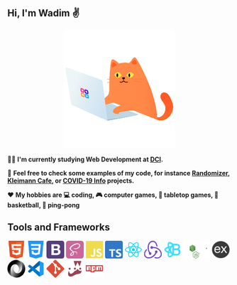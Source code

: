 ## Hi, I'm Wadim :v:

<p align="center">
  <img src="cat-programmer.gif" width="250" height="265"/>
</p>

:man_student: **I'm currently studying Web Development at [DCI](https://digitalcareerinstitute.org/).**

:briefcase: **Feel free to check some examples of my code, for instance [Randomizer](https://sempris.github.io/civ_randomizer/), [Kleimann Cafe](https://sempris.github.io/cafe-kleimann/), or [COVID-19 Info](https://github.com/Sempris/covid-19) projects.**

:hearts: **My hobbies are :computer: coding, :video_game: computer games, :game_die: tabletop games, :basketball: basketball, :ping_pong: ping-pong**

## Tools and Frameworks

<img src="html.png" width="40" height="40" title="HTML"/> <img src="css.png" width="40" height="40" title="CSS"> <img src="bootstrap.png" width="40" height="40" title="Bootstrap"> <img src="sass.png" width="40" height="40" title="SASS"> <img src="js.png" width="40" height="40" title="JavaScript"> <img src="typescript.png" width="40" height="40" title="TypeScript"> <img src="react.png" width="40" height="40" title="React"> <img src="redux.png" width="40" height="40" title="Redux"> <img src="react-bootstrap.png" width="40" height="40" title="React-Bootstrap"> <img src="nodejs.png" width="60" height="40" title="Node.JS"> <img src="express.png" width="43" height="40" title="Express.JS"> <img src="json.png" width="40" height="40" title="JSON"> <img src="vscode.png" width="40" height="40" title="VS Code"> <img src="git.png" width="40" height="40" title="Git"> <img src="jest.png" width="40" height="40" title="JEST"> <img src="npm.png" width="40" height="40" title="NPM">
